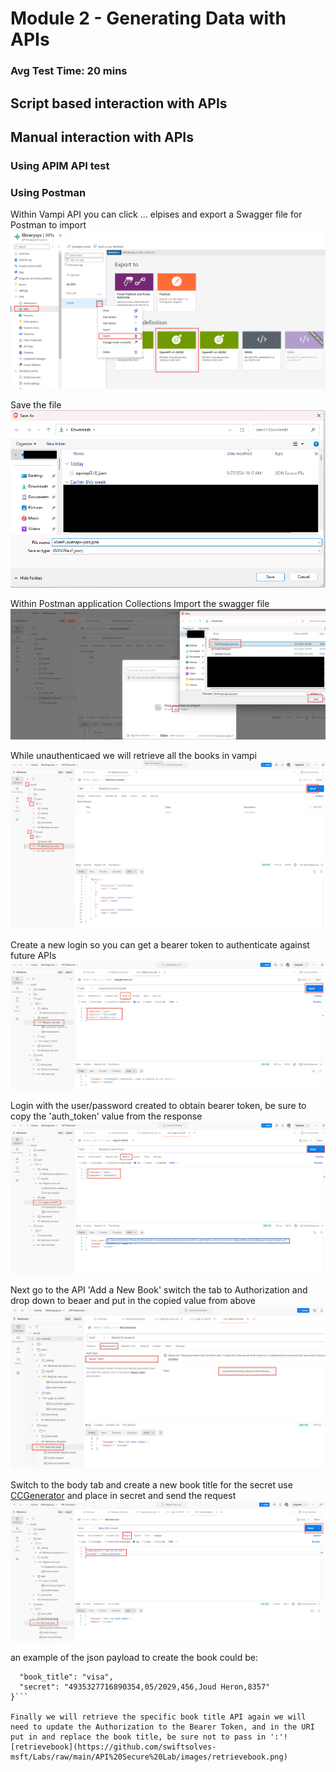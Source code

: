 # Module 2 - Generating Data with APIs

### Avg Test Time: 20 mins

## Script based interaction with APIs

## Manual interaction with APIs

### Using APIM API test

### Using Postman

Within Vampi API you can click ... elpises and export a Swagger file for Postman to import![exportdefinapim](https://github.com/swiftsolves-msft/Labs/raw/main/API%20Secure%20Lab/images/exportdefinapim.png)

Save the file![exportdefinapim2](https://github.com/swiftsolves-msft/Labs/raw/main/API%20Secure%20Lab/images/exportdefinapim2.png)

Within Postman application Collections Import the swagger file![importdefpostman](https://github.com/swiftsolves-msft/Labs/raw/main/API%20Secure%20Lab/images/importdefpostman.png)

While unauthenticaed we will retrieve all the books in vampi![retrivebookspostman](https://github.com/swiftsolves-msft/Labs/raw/main/API%20Secure%20Lab/images/retrivebookspostman.png) 

Create a new login so you can get a bearer token to authenticate against future APIs![generateuserpostman](https://github.com/swiftsolves-msft/Labs/raw/main/API%20Secure%20Lab/images/generateuserpostman.png) 

Login with the user/password created to obtain bearer token, be sure to copy the 'auth_token' value from the response![logintogettoken](https://github.com/swiftsolves-msft/Labs/raw/main/API%20Secure%20Lab/images/logintogettoken.png) 

Next go to the API 'Add a New Book' switch the tab to Authorization and drop down to beaer and put in the copied value from above![auth](https://github.com/swiftsolves-msft/Labs/raw/main/API%20Secure%20Lab/images/auth.png) 

Switch to the body tab and create a new book title for the secret use [CCGenerator](https://randommer.io/Card) and place in secret and send the request![addabook](https://github.com/swiftsolves-msft/Labs/raw/main/API%20Secure%20Lab/images/addabook.png) 

an example of the json payload to create the book could be:
```{
  "book_title": "visa",
  "secret": "4935327716890354,05/2029,456,Joud Heron,8357"
}```

Finally we will retrieve the specific book title API again we will need to update the Authorization to the Bearer Token, and in the URI put in and replace the book title, be sure not to pass in ':'![retrievebook](https://github.com/swiftsolves-msft/Labs/raw/main/API%20Secure%20Lab/images/retrievebook.png) 
